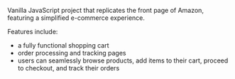 Vanilla JavaScript project that replicates the front page of Amazon, featuring a simplified e-commerce experience. <br>

Features include:
  <ul>
    <li>a fully functional shopping cart</li>
    <li>order processing and tracking pages</li>
    <li>users can seamlessly browse products, add items to their cart, proceed to checkout, and track their orders</li>
  </ul>
